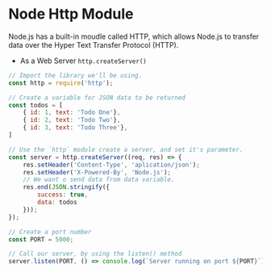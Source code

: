 # Node Http Module

Node.js has a built-in moudle called HTTP, which allows Node.js to transfer data over the Hyper Text Transfer Protocol (HTTP).

* As a Web Server `http.createServer()`

```js
// Import the library we'll be using.
const http = require('http');

// Create a variable for JSON data to be returned
const todos = [
    { id: 1, text: 'Todo One'},
    { id: 2, text: 'Todo Two'},
    { id: 3, text: 'Todo Three'},
]

// Use the `http` module create a server, and set it's parameter.
const server = http.createServer((req, res) => {
    res.setHeader('Content-Type', 'aplication/json');
    res.setHeader('X-Powered-By', 'Node.js');
    // We want o send data from data variable.
    res.end(JSON.stringify({
        success: true,
        data: todos
    }));
});

// Create a port number
const PORT = 5000;

// Call our server, by using the listen() method
server.listen(PORT, () => console.log(`Server running on port ${PORT}`));
```